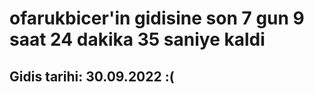 # ofarukbicer'in gidisine son 7 gun 9 saat 24 dakika 35 saniye kaldi

## Gidis tarihi: 30.09.2022 :(